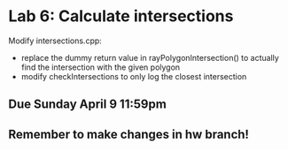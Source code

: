 # Lab 6: Calculate intersections

Modify intersections.cpp:
* replace the dummy return value in rayPolygonIntersection() to actually find the intersection with the given polygon
* modify checkIntersections to only log the closest intersection

## Due Sunday April 9 11:59pm

## Remember to make changes in hw branch!
